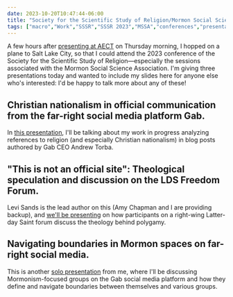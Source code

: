 ```yaml
---
date: 2023-10-20T10:47:44-06:00
title: "Society for the Scientific Study of Religion/Mormon Social Science Association slides from this week"
tags: ["macro","Work","SSSR","SSSR 2023","MSSA","conferences","presentations","Mormon Studies","Gab","Andrew Torba","Christian nationalism","Levi Sands","Amy Chapman"]
---
```

A few hours after [presenting at AECT](/aect-slides-from-this-week) on Thursday morning, I hopped on a plane to Salt Lake City, so that I could attend the 2023 conference of the Society for the Scientific Study of Religion—especially the sessions associated with the Mormon Social Science Association. I'm giving three presentations today and wanted to include my slides here for anyone else who's interested: I'd be happy to talk more about any of these!

## Christian nationalism in official communication from the far-right social media platform Gab.

In [this presentation](https://spencergreenhalgh.com/work/_sssr_2023_gab.html#1), I'll be talking about my work in progress analyzing references to religion (and especially Christian nationalism) in blog posts authored by Gab CEO Andrew Torba. 

## "This is not an official site": Theological speculation and discussion on the LDS Freedom Forum.

Levi Sands is the lead author on this (Amy Chapman and I are providing backup), and [we'll be presenting](https://ldsands.github.io/Slides/MainSlides/OneOffPresentations/2023_10_23_Levi_Sands_SSSR_This_Is_Not_An_Official_Site.html) on how participants on a right-wing Latter-day Saint forum discuss the theology behind polygamy.

##  Navigating boundaries in Mormon spaces on far-right social media.

This is another [solo presentation](https://spencergreenhalgh.com/work/_mssa_2023_lds_gab.html#1) from me, where I'll be discussing Mormonism-focused groups on the Gab social media platform and how they define and navigate boundaries between themselves and various groups.